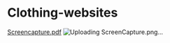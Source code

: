 # Clothing-websites
[Screencapture.pdf](https://github.com/user-attachments/files/16244966/Screencapture.pdf)
![Uploading ScreenCapture.png…]()
